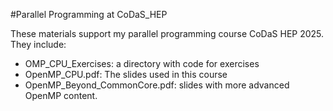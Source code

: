 
#Parallel Programming at CoDaS_HEP

These materials support my parallel programming course CoDaS HEP 2025.
They include:

* OMP_CPU_Exercises: a directory with code for exercises
* OpenMP_CPU.pdf: The slides used in this course
* OpenMP_Beyond_CommonCore.pdf: slides with more advanced OpenMP content.
